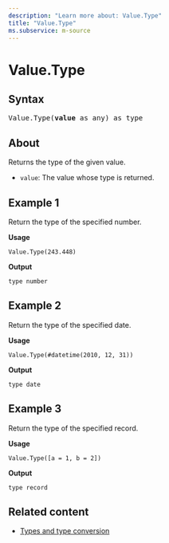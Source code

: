 ```yaml
---
description: "Learn more about: Value.Type"
title: "Value.Type"
ms.subservice: m-source
---
```

# Value.Type

## Syntax

<pre>
Value.Type(<b>value</b> as any) as type
</pre>

## About

Returns the type of the given value.

* `value`: The value whose type is returned.

## Example 1

Return the type of the specified number.

**Usage**

```powerquery-m
Value.Type(243.448)
```

**Output**

`type number`

## Example 2

Return the type of the specified date.

**Usage**

```powerquery-m
Value.Type(#datetime(2010, 12, 31))
```

**Output**

`type date`

## Example 3

Return the type of the specified record.

**Usage**

```powerquery-m
Value.Type([a = 1, b = 2])
```

**Output**

`type record`

## Related content

* [Types and type conversion](type-conversion.md)
